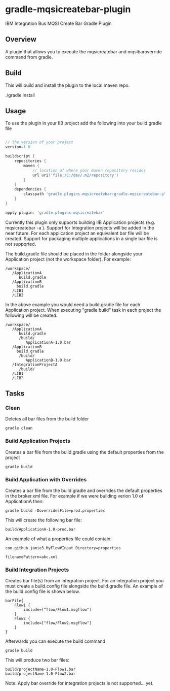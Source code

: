 # gradle-mqsicreatebar-plugin
IBM Integration Bus MQSI Create Bar Gradle Plugin

Overview
--------

A plugin that allows you to execute the mqsicreatebar and mqsibaroverride command from gradle.

Build
-----

This will build and install the plugin to the local maven repo.

./gradle install

Usage
-----

To use the plugin in your IIB project add the following into your build.gradle file

```groovy

// the version of your project
version=1.0

buildscript {
	repositories {
        maven {
			// location of where your maven repository resides
			url uri('file:/C:/dev/.m2/repository')	
        }
    }
    dependencies {
        classpath 'gradle.plugins.mqsicreatebar:gradle-mqsicreatebar-plugin:1.0'
    }
}

apply plugin: 'gradle.plugins.mqsicreatebar'
```

Currently this plugin only supports building IIB Application projects (e.g. mqsicreatebar -a <applicationName>). Support for Integration projects will be added in the near future. For each application project an equivalent bar file will be created. Support for packaging multiple applications in a single bar file is not supported.

The build.gradle file should be placed in the folder alongside your Application project (not the workspace folder). For example:

```
/workspace/
   /ApplicationA
      build.gradle
   /ApplicationB
     build.gradle
   /LIB1
   /LIB2
```   
   
In the above example you would need a build.gradle file for each Application project. When executing "gradle build" task in each project the following will be created.

```
/workspace/
   /ApplicationA
      build.gradle
      /build/
         ApplicationA-1.0.bar
   /ApplicationB
     build.gradle
      /build/
         ApplicationB-1.0.bar
   /IntegrationProjectA
      /build/
   /LIB1
   /LIB2
```

Tasks
-----

### Clean ###
Deletes all bar files from the build folder

```
gradle clean
```

### Build Application Projects ###
Creates a bar file from the build.gradle using the default properties from the project

```
gradle build
```

### Build Application with Overrides ###
Creates a bar file from the build.gradle and overrides the default properties in the broker.xml file. For example if we were building verion 1.0 of ApplicationA then:

```
gradle build -DoverridesFile=prod.properties
```

This will create the following bar file:

```
build/ApplicationA-1.0-prod.bar
```

An example of what a properties file could contain:

```
com.github.jamie3.MyFlow#Input Directory=properties

filenamePattern=abc.xml

```

### Build Integration Projects ###
Creates bar file(s) from an integration project. For an integration project you must create a build.config file alongside the build.gradle file. An example of the build.config file is shown below.

```
barFile{
	Flow1 {
		include=["flow/Flow1.msgflow"]
	}
	Flow2 {
		include=["flow/Flow2.msgflow"]
	}
}
```

Afterwards you can execute the build command

```
gradle build
```

This will produce two bar files: 

```
build/projectName-1.0-Flow1.bar
build/projectName-1.0-Flow2.bar
```

Note: Apply bar override for integration projects is not supported... yet.

